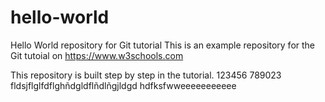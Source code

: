 # hello-world
Hello World repository for Git tutorial
This is an example repository for the Git tutoial on https://www.w3schools.com

This repository is built step by step in the tutorial.
123456
789023
fldsjflglfdflghñdgldflñdlñgjldgd
hdfksfwweeeeeeeeeee
